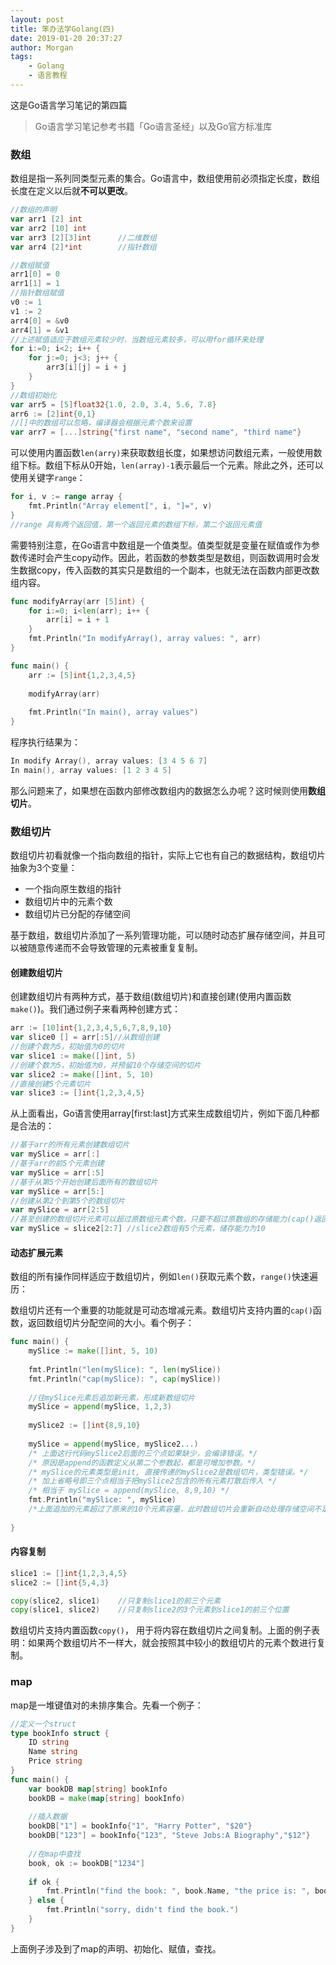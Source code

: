 ```yaml
---
layout: post
title: 笨办法学Golang(四)
date: 2019-01-20 20:37:27
author: Morgan
tags: 
    - Golang
    - 语言教程
---
```


这是Go语言学习笔记的第四篇

<!--more -->

> Go语言学习笔记参考书籍「Go语言圣经」以及Go官方标准库

### 数组

数组是指一系列同类型元素的集合。Go语言中，数组使用前必须指定长度，数组长度在定义以后就**不可以更改**。

```go
//数组的声明
var arr1 [2] int
var arr2 [10] int
var arr3 [2][3]int		//二维数组
var arr4 [2]*int		//指针数组

//数组赋值
arr1[0] = 0
arr1[1] = 1
//指针数组赋值
v0 := 1
v1 := 2
arr4[0] = &v0
arr4[1] = &v1
//上述赋值适应于数组元素较少时，当数组元素较多，可以用for循环来处理
for i:=0; i<2; i++ {
    for j:=0; j<3; j++ {
        arr3[i][j] = i + j
    }
} 
//数组初始化
var arr5 = [5]float32{1.0, 2.0, 3.4, 5.6, 7.8}
arr6 := [2]int{0,1}
//[]中的数组可以忽略，编译器会根据元素个数来设置
var arr7 = [...]string{"first name", "second name", "third name"}
```

可以使用内置函数`len(arry)`来获取数组长度，如果想访问数组元素，一般使用数组下标。数组下标从0开始，`len(array)-1`表示最后一个元素。除此之外，还可以使用关键字`range`：

```go
for i, v := range array {
    fmt.Println("Array element[", i, "]=", v)
}
//range 具有两个返回值，第一个返回元素的数组下标，第二个返回元素值
```

需要特别注意，在Go语言中数组是一个值类型。值类型就是变量在赋值或作为参数传递时会产生copy动作。因此，若函数的参数类型是数组，则函数调用时会发生数据copy，传入函数的其实只是数组的一个副本，也就无法在函数内部更改数组内容。

```go
func modifyArray(arr [5]int) {
    for i:=0; i<len(arr); i++ {
        arr[i] = i + 1
    }
    fmt.Println("In modifyArray(), array values: ", arr)
}

func main() {
    arr := [5]int{1,2,3,4,5}
    
    modifyArray(arr)
    
    fmt.Println("In main(), array values")
}
```

程序执行结果为：

```go
In modify Array(), array values: [3 4 5 6 7]
In main(), array values: [1 2 3 4 5]
```

那么问题来了，如果想在函数内部修改数组内的数据怎么办呢？这时候则使用**数组切片**。

### 数组切片

数组切片初看就像一个指向数组的指针，实际上它也有自己的数据结构，数组切片抽象为3个变量：

- 一个指向原生数组的指针
- 数组切片中的元素个数
- 数组切片已分配的存储空间

基于数组，数组切片添加了一系列管理功能，可以随时动态扩展存储空间，并且可以被随意传递而不会导致管理的元素被重复复制。

#### 创建数组切片

创建数组切片有两种方式，基于数组(数组切片)和直接创建(使用内置函数`make()`)。我们通过例子来看两种创建方式：

```go
arr := [10]int{1,2,3,4,5,6,7,8,9,10}
var slice0 [] = arr[:5]//从数组创建
//创建个数为5，初始值为0的切片
var slice1 := make([]int, 5)
//创建个数为5，初始值为0，并预留10个存储空间的切片
var slice2 := make([]int, 5, 10)
//直接创建5个元素切片
var slice3 := []int{1,2,3,4,5}
```

从上面看出，Go语言使用array[first:last]方式来生成数组切片，例如下面几种都是合法的：

```go
//基于arr的所有元素创建数组切片
var mySlice = arr[:]
//基于arr的前5个元素创建
var mySlice = arr[:5]
//基于从第5个开始创建后面所有的数组切片
var mySlice = arr[5:]
//创建从第2个到第5个的数组切片
var mySlice = arr[2:5]
//甚至创建的数组切片元素可以超过原数组元素个数，只要不超过原数组的存储能力(cap()返回的值)，超出部分会填0
var mySlice = slice2[2:7] //slice2数组有5个元素，储存能力为10
```

#### 动态扩展元素

数组的所有操作同样适应于数组切片，例如`len()`获取元素个数，`range()`快速遍历：

数组切片还有一个重要的功能就是可动态增减元素。数组切片支持内置的`cap()`函数，返回数组切片分配空间的大小。看个例子：

```go
func main() {
    mySlice := make([]int, 5, 10)
    
    fmt.Println("len(mySlice): ", len(mySlice))
    fmt.Println("cap(mySlice): ", cap(mySlice))
    
    //往mySlice元素后追加新元素，形成新数组切片
    mySlice = append(mySlice, 1,2,3)
    
    mySlice2 := []int{8,9,10}
    
    mySlice = append(mySlice, mySlice2...)
    /* 上面这行代码mySlice2后面的三个点如果缺少，会编译错误。*/
    /* 原因是append的函数定义从第二个参数起，都是可增加参数。*/
    /* mySlice的元素类型是init, 直接传递的mySlice2是数组切片，类型错误。*/
    /* 加上省略号即三个点相当于把mySlice2包含的所有元素打散后传入 */
    /* 相当于 mySlice = append(mySlice, 8,9,10) */
    fmt.Println("mySlice: ", mySlice)
    /*上面追加的元素超过了原来的10个元素容量，此时数组切片会重新自动处理存储空间不足，自动分配一块足够大的内存*/
    
}
```

#### 内容复制

```go
slice1 := []int{1,2,3,4,5}
slice2 := []int{5,4,3}

copy(slice2, slice1) 	//只复制slice1的前三个元素
copy(slice1, slice2)	//只复制slice2的3个元素到slice1的前三个位置
```

数组切片支持内置函数`copy()`， 用于将内容在数组切片之间复制。上面的例子表明：如果两个数组切片不一样大，就会按照其中较小的数组切片的元素个数进行复制。

### map

map是一堆键值对的未排序集合。先看一个例子：

```go
//定义一个struct
type bookInfo struct {
    ID string
    Name string
    Price string
}
func main() {
    var bookDB map[string] bookInfo
    bookDB = make(map[string] bookInfo)
    
    //插入数据
    bookDB["1"] = bookInfo{"1", "Harry Potter", "$20"}
    bookDB["123"] = bookInfo{"123", "Steve Jobs:A Biography","$12"}
    
    //在map中查找
    book, ok := bookDB["1234"]
    
    if ok {
        fmt.Println("find the book: ", book.Name, "the price is: ", book.Price)
    } else {
        fmt.Println("sorry, didn't find the book.")
    }
}
```

上面例子涉及到了map的声明、初始化、赋值，查找。